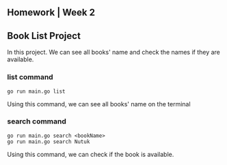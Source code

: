 ## Homework | Week 2

## Book List Project

In this project. We can see all books' name and check the names if they are available.

### list command
```
go run main.go list
```
Using this command, we can see all books' name on the terminal

### search command 
```
go run main.go search <bookName>
go run main.go search Nutuk
```
Using this command, we can check if the book is available.

